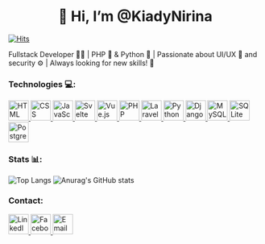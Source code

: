 <div align="center">
  <h1>👋 Hi, I’m @KiadyNirina</h1>
</div>

<a href="https://hits.sh/camo.githubusercontent.com/f36cfddd00875175678c181c8d1456f392366d379b71601e512f5fe7150d824f/68747470733a2f2f686974732e73682f6769746875622e636f6d2f4b696164794e6972696e612f4b696164794e6972696e612e7376673f7374796c653d706c6173746963/"><img alt="Hits" src="https://hits.sh/camo.githubusercontent.com/f36cfddd00875175678c181c8d1456f392366d379b71601e512f5fe7150d824f/68747470733a2f2f686974732e73682f6769746875622e636f6d2f4b696164794e6972696e612f4b696164794e6972696e612e7376673f7374796c653d706c6173746963.svg?label=Profile%20views&color=119bcc&labelColor=ffffff"/></a>

Fullstack Developer 👨‍💻 | PHP 🐘 & Python 🐍 | Passionate about UI/UX 🎨 and security ⚙️ | Always looking for new skills! 🚀

### Technologies 💻:
<a href="https://developer.mozilla.org/en-US/docs/Web/HTML" target="_blank">
  <img src="https://cdn.jsdelivr.net/gh/devicons/devicon/icons/html5/html5-original.svg" alt="HTML" width="40" height="40"/>
</a>
<a href="https://developer.mozilla.org/en-US/docs/Web/CSS" target="_blank">
  <img src="https://cdn.jsdelivr.net/gh/devicons/devicon/icons/css3/css3-original.svg" alt="CSS" width="40" height="40"/>
</a>
<a href="https://developer.mozilla.org/en-US/docs/Web/JavaScript" target="_blank">
  <img src="https://cdn.jsdelivr.net/gh/devicons/devicon/icons/javascript/javascript-original.svg" alt="JavaScript" width="40" height="40"/>
</a>
<a href="https://svelte.dev/" target="_blank">
  <img src="https://cdn.jsdelivr.net/gh/devicons/devicon/icons/svelte/svelte-original.svg" alt="Svelte" width="40" height="40"/>
</a>
<a href="https://vuejs.org/" target="_blank">
  <img src="https://cdn.jsdelivr.net/gh/devicons/devicon/icons/vuejs/vuejs-original.svg" alt="Vue.js" width="40" height="40"/>
</a>
<a href="https://www.php.net/" target="_blank">
  <img src="https://cdn.jsdelivr.net/gh/devicons/devicon/icons/php/php-original.svg" alt="PHP" width="40" height="40"/>
</a>
<a href="https://laravel.com/" target="_blank">
  <img src="https://cdn.jsdelivr.net/gh/devicons/devicon/icons/laravel/laravel-original.svg" alt="Laravel" width="40" height="40"/>
</a>
<a href="https://www.python.org/" target="_blank">
  <img src="https://cdn.jsdelivr.net/gh/devicons/devicon/icons/python/python-original.svg" alt="Python" width="40" height="40"/>
</a>
<a href="https://www.djangoproject.com/" target="_blank">
  <img src="https://cdn.jsdelivr.net/gh/devicons/devicon/icons/django/django-plain.svg" alt="Django" width="40" height="40"/>
</a>
<a href="https://www.mysql.com/" target="_blank">
  <img src="https://cdn.jsdelivr.net/gh/devicons/devicon/icons/mysql/mysql-original.svg" alt="MySQL" width="40" height="40"/>
</a>
<a href="https://www.sqlite.org/" target="_blank">
  <img src="https://cdn.jsdelivr.net/gh/devicons/devicon/icons/sqlite/sqlite-original.svg" alt="SQLite" width="40" height="40"/>
</a>
<a href="https://www.postgresql.org/" target="_blank">
  <img src="https://cdn.jsdelivr.net/gh/devicons/devicon/icons/postgresql/postgresql-original.svg" alt="PostgreSQL" width="40" height="40"/>
</a>

### Stats 📊:
![Top Langs](https://github-readme-stats.vercel.app/api/top-langs/?username=KiadyNirina&layout=compact&theme=radical)
![Anurag's GitHub stats](https://github-readme-stats.vercel.app/api?username=KiadyNirina&show_icons=true&theme=radical)

### Contact:
<a href="https://www.linkedin.com/in/ton-profil" target="_blank">
  <img src="https://cdn.jsdelivr.net/gh/devicons/devicon/icons/linkedin/linkedin-original.svg" alt="LinkedIn" height="40"/>
</a>
<a href="https://www.facebook.com/ton-profil" target="_blank">
  <img src="https://upload.wikimedia.org/wikipedia/commons/5/51/Facebook_f_logo_%282019%29.svg" alt="Facebook" height="40"/>
</a>
<a href="mailto:tonemail@example.com">
  <img src="https://upload.wikimedia.org/wikipedia/commons/4/4e/Gmail_Icon.png" alt="Email" height="40"/>
</a>


<!---
KiadyNirina/KiadyNirina is a ✨ special ✨ repository because its `README.md` (this file) appears on your GitHub profile.
You can click the Preview link to take a look at your changes.
--->
